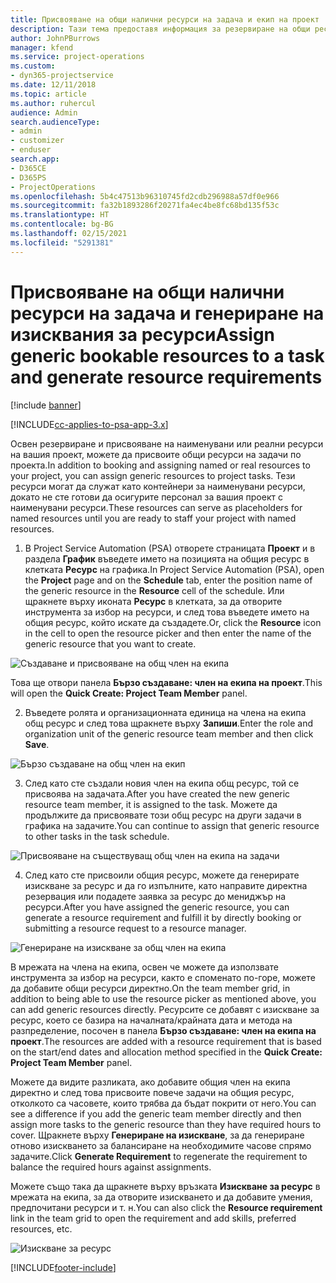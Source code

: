 ```yaml
---
title: Присвояване на общи налични ресурси на задача и екип на проект
description: Тази тема предоставя информация за резервиране на общи ресурси за задачи и екипи на проекти.
author: JohnPBurrows
manager: kfend
ms.service: project-operations
ms.custom:
- dyn365-projectservice
ms.date: 12/11/2018
ms.topic: article
ms.author: ruhercul
audience: Admin
search.audienceType:
- admin
- customizer
- enduser
search.app:
- D365CE
- D365PS
- ProjectOperations
ms.openlocfilehash: 5b4c47513b96310745fd2cdb296988a57df0e966
ms.sourcegitcommit: fa32b1893286f20271fa4ec4be8fc68bd135f53c
ms.translationtype: HT
ms.contentlocale: bg-BG
ms.lasthandoff: 02/15/2021
ms.locfileid: "5291381"
---
```

# <a name="assign-generic-bookable-resources-to-a-task-and-generate-resource-requirements"></a><span data-ttu-id="e4911-103">Присвояване на общи налични ресурси на задача и генериране на изисквания за ресурси</span><span class="sxs-lookup"><span data-stu-id="e4911-103">Assign generic bookable resources to a task and generate resource requirements</span></span> 

[!include [banner](../includes/psa-now-project-operations.md)]

[!INCLUDE[cc-applies-to-psa-app-3.x](../includes/cc-applies-to-psa-app-3x.md)]

<span data-ttu-id="e4911-104">Освен резервиране и присвояване на наименувани или реални ресурси на вашия проект, можете да присвоите общи ресурси на задачи по проекта.</span><span class="sxs-lookup"><span data-stu-id="e4911-104">In addition to booking and assigning named or real resources to your project, you can assign generic resources to project tasks.</span></span> <span data-ttu-id="e4911-105">Тези ресурси могат да служат като контейнери за наименувани ресурси, докато не сте готови да осигурите персонал за вашия проект с наименувани ресурси.</span><span class="sxs-lookup"><span data-stu-id="e4911-105">These resources can serve as placeholders for named resources until you are ready to staff your project with named resources.</span></span> 

1. <span data-ttu-id="e4911-106">В Project Service Automation (PSA) отворете страницата **Проект** и в раздела **График** въведете името на позицията на общия ресурс в клетката **Ресурс** на графика.</span><span class="sxs-lookup"><span data-stu-id="e4911-106">In Project Service Automation (PSA), open the **Project** page and on the **Schedule** tab, enter the position name of the generic resource in the **Resource** cell of the schedule.</span></span> <span data-ttu-id="e4911-107">Или щракнете върху иконата **Ресурс** в клетката, за да отворите инструмента за избор на ресурси, и след това въведете името на общия ресурс, който искате да създадете.</span><span class="sxs-lookup"><span data-stu-id="e4911-107">Or, click the **Resource** icon in the cell to open the resource picker and then enter the name of the generic resource that you want to create.</span></span>

![Създаване и присвояване на общ член на екипа](media/RM-how-to-9.png)

<span data-ttu-id="e4911-109">Това ще отвори панела **Бързо създаване: член на екипа на проект**.</span><span class="sxs-lookup"><span data-stu-id="e4911-109">This will open the **Quick Create: Project Team Member** panel.</span></span> 

2. <span data-ttu-id="e4911-110">Въведете ролята и организационната единица на члена на екипа общ ресурс и след това щракнете върху **Запиши**.</span><span class="sxs-lookup"><span data-stu-id="e4911-110">Enter the role and organization unit of the generic resource team member and then click **Save**.</span></span>

![Бързо създаване на общ член на екип](media/RM-how-to-10.png)

3. <span data-ttu-id="e4911-112">След като сте създали новия член на екипа общ ресурс, той се присвоява на задачата.</span><span class="sxs-lookup"><span data-stu-id="e4911-112">After you have created the new generic resource team member, it is assigned to the task.</span></span> <span data-ttu-id="e4911-113">Можете да продължите да присвоявате този общ ресурс на други задачи в графика на задачите.</span><span class="sxs-lookup"><span data-stu-id="e4911-113">You can continue to assign that generic resource to other tasks in the task schedule.</span></span>

![Присвояване на съществуващ общ член на екипа на задачи](media/RM-how-to-11.png)

4. <span data-ttu-id="e4911-115">След като сте присвоили общия ресурс, можете да генерирате изискване за ресурс и да го изпълните, като направите директна резервация или подадете заявка за ресурс до мениджър на ресурси.</span><span class="sxs-lookup"><span data-stu-id="e4911-115">After you have assigned the generic resource, you can generate a resource requirement and fulfill it by directly booking or submitting a resource request to a resource manager.</span></span>

![Генериране на изискване за общ член на екипа](media/RM-how-to-12.png)

<span data-ttu-id="e4911-117">В мрежата на члена на екипа, освен че можете да използвате инструмента за избор на ресурси, както е споменато по-горе, можете да добавите общи ресурси директно.</span><span class="sxs-lookup"><span data-stu-id="e4911-117">On the team member grid, in addition to being able to use the resource picker as mentioned above, you can add generic resources directly.</span></span> <span data-ttu-id="e4911-118">Ресурсите се добавят с изискване за ресурс, което се базира на началната/крайната дата и метода на разпределение, посочен в панела **Бързо създаване: член на екипа на проект**.</span><span class="sxs-lookup"><span data-stu-id="e4911-118">The resources are added with a resource requirement that is based on the start/end dates and allocation method specified in the **Quick Create: Project Team Member** panel.</span></span>

<span data-ttu-id="e4911-119">Можете да видите разликата, ако добавите общия член на екипа директно и след това присвоите повече задачи на общия ресурс, отколкото са часовете, които трябва да бъдат покрити от него.</span><span class="sxs-lookup"><span data-stu-id="e4911-119">You can see a difference if you add the generic team member directly and then assign more tasks to the generic resource than they have required hours to cover.</span></span> <span data-ttu-id="e4911-120">Щракнете върху **Генериране на изискване**, за да генериране отново изискването за балансиране на необходимите часове спрямо задачите.</span><span class="sxs-lookup"><span data-stu-id="e4911-120">Click **Generate Requirement** to regenerate the requirement to balance the required hours against assignments.</span></span>

<span data-ttu-id="e4911-121">Можете също така да щракнете върху връзката **Изискване за ресурс** в мрежата на екипа, за да отворите изискването и да добавите умения, предпочитани ресурси и т. н.</span><span class="sxs-lookup"><span data-stu-id="e4911-121">You can also click the **Resource requirement** link in the team grid to open the requirement and add skills, preferred resources, etc.</span></span>

![Изискване за ресурс](media/RM-how-to-13.png)



[!INCLUDE[footer-include](../includes/footer-banner.md)]